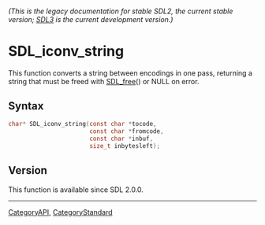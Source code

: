 ###### (This is the legacy documentation for stable SDL2, the current stable version; [SDL3](https://wiki.libsdl.org/SDL3/) is the current development version.)
# SDL_iconv_string

This function converts a string between encodings in one pass, returning a string that must be freed with [SDL_free](SDL_free)() or NULL on error.

## Syntax

```c
char* SDL_iconv_string(const char *tocode,
                       const char *fromcode,
                       const char *inbuf,
                       size_t inbytesleft);

```

## Version

This function is available since SDL 2.0.0.

----
[CategoryAPI](CategoryAPI), [CategoryStandard](CategoryStandard)


